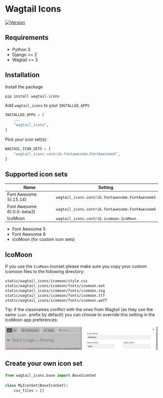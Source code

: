 # Wagtail Icons

[![Version](https://img.shields.io/pypi/v/wagtail-icons.svg?style=flat)](https://pypi.python.org/pypi/wagtail-icons/)

## Requirements

- Python 3
- Django >= 2
- Wagtail >= 3

## Installation

Install the package

```
pip install wagtail-icons
```

Add `wagtail_icons` to your `INSTALLED_APPS`

```python
INSTALLED_APPS = [
    ...
    "wagtail_icons",
]
```

Pick your icon set(s):

```python
WAGTAIL_ICON_SETS = [
    "wagtail_icons.contrib.fontawesome.FontAwesome5",
]
```

## Supported icon sets

| Name | Setting |
|------|---------|
| Font Awesome 5(.15.14) | `wagtail_icons.contrib.fontawesome.FontAwesome5` |
| Font Awesome 6(.0.0-beta3) | `wagtail_icons.contrib.fontawesome.FontAwesome6` |
| IcoMoon | `wagtail_icons.contrib.icomoon.IcoMoon` |

* Font Awesome 5 
* Font Awesome 6
* IcoMoon (for custom icon sets)

## IcoMoon

If you use the `IcoMoon` iconset please make sure you copy your custom icomoon files to the following directory:

```
static/wagtail_icons/icomoon/style.css
static/wagtail_icons/icomoon/fonts/icomoon.eot
static/wagtail_icons/icomoon/fonts/icomoon.svg
static/wagtail_icons/icomoon/fonts/icomoon.ttf
static/wagtail_icons/icomoon/fonts/icomoon.woff
```

Tip: if the classnames conflict with the ones from Wagtail (as they use the same `icon-` prefix by default) you can choose to override this setting in the IcoMoon app preferences:

![IcoMoon](./docs/icomoon.jpg)

## Create your own icon set

```python
from wagtail_icons.base import BaseIconSet

class MyIconSet(BaseIconSet):
    css_files = []
```
